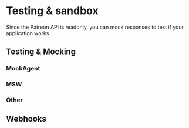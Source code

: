 # Testing & sandbox

Since the Patreon API is readonly, you can mock responses to test if your application works.

## Testing & Mocking

### MockAgent

### MSW

### Other

## Webhooks
